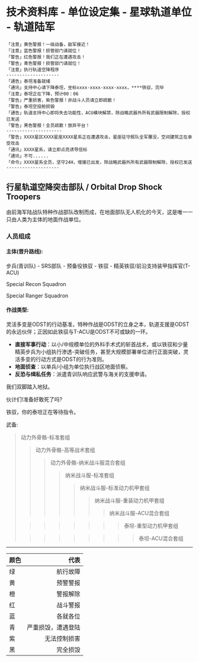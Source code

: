 # 技术资料库 - 单位设定集 - 星球轨道单位 - 轨道陆军

	「注意」黄色警报！一级战备，敌军接近！
	「注意」蓝色警报！损管部门请就位！
	「警告」红色警报！我们正在遭遇攻击！
	「警告」青色警报！损管部门请就位！
	「注意」执行轨道空降程序
	--------------------
	「通告」泰坦准备就绪
	「通讯」支持中心请下降泰坦，坐标xxxx-xxxx-xxxx-xxxx，****铁驭，完毕
	「注意」泰坦正在下降，预计00：06
	「警告」严重损害，紫色警报！非战斗人员请立即疏散！
	「警告」泰坦空投舱损毁
	「通告」轨道支持中心即将失去功能性，ACU模块解禁，除战略武器外所有武器限制解除，授权已发送
	「警告」黑色警报！全员疏散！放弃平台！
	---------------------
	「警告」XXXX星区XXXX星座XXXX星系正在遭遇攻击，星座驻守舰队全军覆没，空间建筑正在承受攻击
	「通讯」XXXX星系，请立即点亮诱导信标
	「通讯」不可......
	「命令」XXXX星系全员，坚守24H，增援已出发，除战略武器外所有武器限制解除，授权已发送
	--------------------
## 行星轨道空降突击部队 / Orbital Drop Shock Troopers

由前海军陆战队特种作战部队改制而成，在地面部队无人机化的今天，这是唯一一只由人类为主体的地面作战单位。

### 人员组成

#### 主体(晋升路线):

步兵(青训队) - SRS部队 - 预备役铁驭 - 铁驭 - 精英铁驭/前沿支持装甲指挥官(T-ACU)

Special Recon Squadron

Special Ranger Squadron 

#### 作战类型:

灵活多变是ODST的行动基准，特种作战是ODST的立身之本，轨道支援是ODST的永远伙伴；正因如此铁驭与T-ACU是ODST不可或缺的一环。

   - **直接军事行动**：以小/中规模单位的外科手术式的斩首战术，或以铁驭和少量精英步兵为小组执行渗透-突破任务，甚至大规模部署单位进行正面突破，灵活多变的行动方式是ODST的行为准则。  
   - **地面侦查**：以单兵/小组为单位执行战区地面侦察。  
   - **反恐与缉私任务**：派遣青训队响应武警与海关的支援申请。



我们双脚踏入地狱。

伙计们!准备好敢死了吗?

铁驭，你的泰坦正在等待指令。

武备:

>动力外骨骼-标准套组
>>动力外骨骼-高等战术套组
>>>动力外骨骼-纳米战斗服混合套组
>>>>纳米战斗服-标准套组
>>>>>纳米战斗服-标准动力机甲套组
>>>>>>纳米战斗服-重装动力机甲套组
>>>>>>
>>>>>>>纳米战斗服-ACU混合套组
>
>>>>>>>>泰坦-重型动力机甲套组 
>
>>>>>>>>>泰坦-ACU混合套组

----

| 颜色 |               代表 |
| :--- | -----------------: |
| 绿   |           航行故障 |
| 黄   |           预警警报 |
| 橙   |           警报解除 |
| 红   |           战斗警报 |
| 蓝   |           各就各位 |
| 青   | 严重损毁，遭遇登陆 |
| 紫   |       无法控制损害 |
| 黑   |           完全损毁 |

